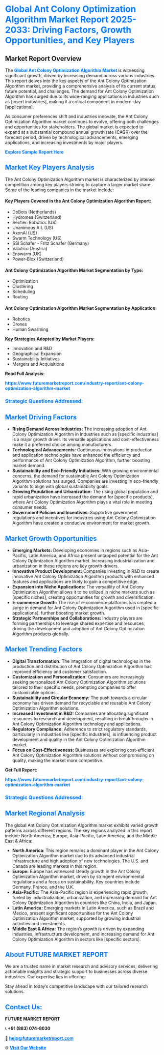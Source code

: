 <h1 style="color: #007BFF;">Global Ant Colony Optimization Algorithm Market Report 2025-2033: Driving Factors, Growth Opportunities, and Key Players</h1>

<section id="overview">
<h2>Market Report Overview</h2>
<p>The <a href="https://www.futuremarketreport.com/industry-report/ant-colony-optimization-algorithm-market" style="color: #007BFF; text-decoration: none;"><strong>Global Ant Colony Optimization Algorithm Market</strong></a> is witnessing significant growth, driven by increasing demand across various industries. This report delves into the key aspects of the Ant Colony Optimization Algorithm market, providing a comprehensive analysis of its current status, future potential, and challenges. The demand for Ant Colony Optimization Algorithm has surged due to its wide-ranging applications in industries such as [insert industries], making it a critical component in modern-day [applications].</p>
<p>As consumer preferences shift and industries innovate, the Ant Colony Optimization Algorithm market continues to evolve, offering both challenges and opportunities for stakeholders. The global market is expected to expand at a substantial compound annual growth rate (CAGR) over the forecast period, driven by technological advancements, emerging applications, and increasing investments by major players.</p>
</section>

<section id="overview">
<p><a href="https://www.futuremarketreport.com/request-sample/reportId=53514" style="color: #007BFF; text-decoration: none;"><strong>Explore Sample Report Here</strong></a></p>
</section>

<section id="key-players">
<h2 style="color: #007BFF;">Market Key Players Analysis</h2>
<p>The Ant Colony Optimization Algorithm market is characterized by intense competition among key players striving to capture a larger market share. Some of the leading companies in the market include:</p>
<h4>Key Players Covered in the Ant Colony Optimization Algorithm Report:</h4>
<ul><li>DoBots (Netherlands)</li><li>Hydromea (Switzerland)</li><li>Sentien Robotics (US)</li><li>Unanimous A.I. (US)</li><li>AxonAI (US)</li><li>Swarm Technology (US)</li><li>SSI Schafer - Fritz Schafer (Germany)</li><li>Valutico (Austria)</li><li>Enswarm (UK)</li><li>Power-Blox (Switzerland)</li></ul>
<h4>Ant Colony Optimization Algorithm Market Segmentation by Type:</h4>
<ul><li>Optimization</li><li>Clustering</li><li>Scheduling</li><li>Routing</li></ul>

<h4>Ant Colony Optimization Algorithm Market Segmentation by Application:</h4>
<ul><li>Robotics</li><li>Drones</li><li>Human Swarming</li></ul>
<p><strong>Key Strategies Adopted by Market Players:</strong></p>
<ul>
<li>Innovation and R&D</li>
<li>Geographical Expansion</li>
<li>Sustainability Initiatives</li>
<li>Mergers and Acquisitions</li>
</ul>
</section>

<section>
<p><strong>Read Full Analysis: </strong></p><a href="https://www.futuremarketreport.com/industry-report/ant-colony-optimization-algorithm-market" style="color: #007BFF; text-decoration: none;"><strong>https://www.futuremarketreport.com/industry-report/ant-colony-optimization-algorithm-market</strong></a>
<h3 style="color: #007BFF;">Strategic Questions Addressed:</h3>
</section>

<section id="driving-factors">
<h2 style="color: #007BFF;">Market Driving Factors</h2>
<ul>
<li><strong>Rising Demand Across Industries:</strong> The increasing adoption of Ant Colony Optimization Algorithm in industries such as [specific industries] is a major growth driver. Its versatile applications and cost-effectiveness make it a preferred choice among manufacturers.</li>
<li><strong>Technological Advancements:</strong> Continuous innovations in production and application technologies have enhanced the efficiency and performance of Ant Colony Optimization Algorithm, further boosting market demand.</li>
<li><strong>Sustainability and Eco-Friendly Initiatives:</strong> With growing environmental concerns, the demand for sustainable Ant Colony Optimization Algorithm solutions has surged. Companies are investing in eco-friendly variants to align with global sustainability goals.</li>
<li><strong>Growing Population and Urbanization:</strong> The rising global population and rapid urbanization have increased the demand for [specific products], where Ant Colony Optimization Algorithm plays a vital role in meeting consumer needs.</li>
<li><strong>Government Policies and Incentives:</strong> Supportive government regulations and incentives for industries using Ant Colony Optimization Algorithm have created a conducive environment for market growth.</li>
</ul>
</section>

<section id="growth-opportunities">
<h2 style="color: #007BFF;">Market Growth Opportunities</h2>
<ul>
<li><strong>Emerging Markets:</strong> Developing economies in regions such as Asia-Pacific, Latin America, and Africa present untapped potential for the Ant Colony Optimization Algorithm market. Increasing industrialization and urbanization in these regions are key growth drivers.</li>
<li><strong>Innovative Product Development:</strong> Companies investing in R&D to create innovative Ant Colony Optimization Algorithm products with enhanced features and applications are likely to gain a competitive edge.</li>
<li><strong>Expansion into Niche Applications:</strong> The versatility of Ant Colony Optimization Algorithm allows it to be utilized in niche markets such as [specific niches], creating opportunities for growth and diversification.</li>
<li><strong>E-commerce Growth:</strong> The rise of e-commerce platforms has created a surge in demand for Ant Colony Optimization Algorithm used in [specific applications], further boosting market growth.</li>
<li><strong>Strategic Partnerships and Collaborations:</strong> Industry players are forming partnerships to leverage shared expertise and resources, driving the development and adoption of Ant Colony Optimization Algorithm products globally.</li>
</ul>
</section>

<section id="trending-factors">
<h2 style="color: #007BFF;">Market Trending Factors</h2>
<ul>
<li><strong>Digital Transformation:</strong> The integration of digital technologies in the production and distribution of Ant Colony Optimization Algorithm has improved efficiency and customer satisfaction.</li>
<li><strong>Customization and Personalization:</strong> Consumers are increasingly seeking personalized Ant Colony Optimization Algorithm solutions tailored to their specific needs, prompting companies to offer customizable options.</li>
<li><strong>Sustainability and Circular Economy:</strong> The push towards a circular economy has driven demand for recyclable and reusable Ant Colony Optimization Algorithm solutions.</li>
<li><strong>Increased Investment in R&D:</strong> Companies are allocating significant resources to research and development, resulting in breakthroughs in Ant Colony Optimization Algorithm technology and applications.</li>
<li><strong>Regulatory Compliance:</strong> Adherence to strict regulatory standards, particularly in industries like [specific industries], is influencing product development and quality in the Ant Colony Optimization Algorithm market.</li>
<li><strong>Focus on Cost-Effectiveness:</strong> Businesses are exploring cost-efficient Ant Colony Optimization Algorithm solutions without compromising on quality, making the market more competitive.</li>
</ul>
</section>

<section>
<p><strong>Get Full Report: </strong></p><a href="https://www.futuremarketreport.com/industry-report/ant-colony-optimization-algorithm-market" style="color: #007BFF; text-decoration: none;"><strong>https://www.futuremarketreport.com/industry-report/ant-colony-optimization-algorithm-market</strong></a>
<h3 style="color: #007BFF;">Strategic Questions Addressed:</h3>
</section>


<section id="regional-analysis">
<h2 style="color: #007BFF;">Market Regional Analysis</h2>
<p>The global Ant Colony Optimization Algorithm market exhibits varied growth patterns across different regions. The key regions analyzed in this report include North America, Europe, Asia-Pacific, Latin America, and the Middle East & Africa:</p>
<ul>
<li><strong>North America:</strong> This region remains a dominant player in the Ant Colony Optimization Algorithm market due to its advanced industrial infrastructure and high adoption of new technologies. The U.S. and Canada are leading markets in this region.</li>
<li><strong>Europe:</strong> Europe has witnessed steady growth in the Ant Colony Optimization Algorithm market, driven by stringent environmental regulations and a focus on sustainability. Key countries include Germany, France, and the U.K.</li>
<li><strong>Asia-Pacific:</strong> The Asia-Pacific region is experiencing rapid growth, fueled by industrialization, urbanization, and increasing demand for Ant Colony Optimization Algorithm in countries like China, India, and Japan.</li>
<li><strong>Latin America:</strong> Emerging markets in Latin America, such as Brazil and Mexico, present significant opportunities for the Ant Colony Optimization Algorithm market, supported by growing industrial activities and investments.</li>
<li><strong>Middle East & Africa:</strong> The region’s growth is driven by expanding industries, infrastructure development, and increasing demand for Ant Colony Optimization Algorithm in sectors like [specific sectors].</li>
</ul>
</section>

<footer>
<h2 style="color: #007BFF;">About FUTURE MARKET REPORT</h2>
<p>We are a trusted name in market research and advisory services, delivering actionable insights and strategic support to businesses across diverse industries. Our expertise lies in offering:</p>

<p>Stay ahead in today’s competitive landscape with our tailored research solutions.</p>

<h2 style="color: #007BFF;">Contact Us:</h2>
<p><strong>FUTURE MARKET REPORT</strong></p>
<p>📞 <strong>+91 (883) 074-8030</strong></p>
<p>📧 <strong><a href="mailto:help@futuremarketreport.com" style="color: #007BFF;">help@futuremarketreport.com</a></strong></p>
<p>🌐 <strong><a href="https://www.futuremarketreport.com/" style="color: #007BFF;">Visit Our Website</a></strong></p>
</footer>